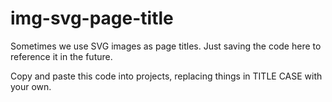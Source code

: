 # img-svg-page-title
Sometimes we use SVG images as page titles. Just saving the code here to reference it in the future.

Copy and paste this code into projects, replacing things in TITLE CASE with your own.
